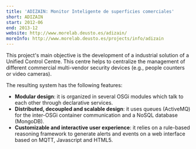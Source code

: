 ```yaml
---
title: 'ADIZAIN: Monitor Inteligente de superficies comerciales'
short: ADIZAIN
start: 2012-06
end: 2013-12
website: http://www.morelab.deusto.es/adizain/
moreInfo: http://www.morelab.deusto.es/projects/info/adizain
---
```


This project's main objective is the development of a industrial solution of a Unified Control Centre.
This centre helps to centralize the management of different commercial multi-vendor security devices (e.g., people counters or video cameras).

The resulting system has the following features:

- **Modular design**: it is organized in several OSGi modules which talk to each other through declarative services.
- **Distributed, decoupled and scalable design**: it uses queues (ActiveMQ) for the inter-OSGi container communication and a NoSQL database (MongoDB).
- **Customizable and interactive user experience**: it relies on a rule-based reasoning framework to generate alerts and events on a web interface based on MQTT, Javascript and HTML5.
